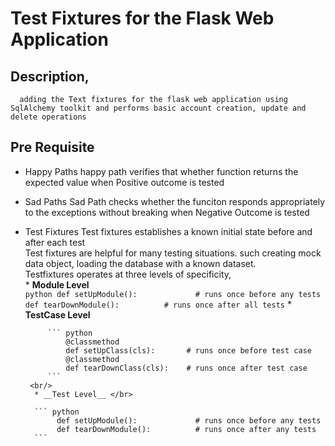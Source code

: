 # Test Fixtures for the Flask Web Application

## Description,
      adding the Text fixtures for the flask web application using SqlAlchemy toolkit and performs basic account creation, update and delete operations

## Pre Requisite 
  * Happy Paths
      happy path verifies that whether function returns  the expected value when Positive outcome is tested
  * Sad Paths
      Sad Path checks whether the funciton responds appropriately to the exceptions without breaking when Negative Outcome is tested
  * Test Fixtures
      Test fixtures establishes a known initial state before and after each test </br>
      Test fixtures are helpful for many testing situations. such creating mock data object, loading the database with a known dataset. </br>
      Testfixtures operates at three levels of specificity, </br>
          * __Module Level__ </br>
         ``` python
          def setUpModule():             # runs once before any tests
          def tearDownModule():          # runs once after all tests
         ```
          * __TestCase Level__ </br>

             ``` python
                 @classmethod
                 def setUpClass(cls):       # runs once before test case
                 @classmethod
                 def tearDownClass(cls):    # runs once after test case
             ```
         <br/>
          * __Test Level__ </br>

          ``` python
               def setUpModule():             # runs once before any tests
               def tearDownModule():          # runs once after any tests
          ```
         
